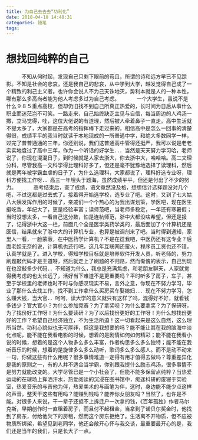 ```yaml
---
title: 为自己去去去“功利化”
date: 2018-04-18 14:48:31
categories: 随笔
tags:
---
```

# 想找回纯粹的自己
　　　不知从何时起，发现自己只剩下眼前的苟且，所谓的诗和远方早已不见踪影。不知是社会的悲哀，还是我自己的悲哀，从中学到大学，越发觉得自己成了一个精致的利己主义者。也许你会说人不为己天诛地灭，势利本就是人的一种本性，哪有那么多高尚者能为他人考虑多过为自己考虑。
　　　一个大学生，虽说不是什么９８５重点高校，但却仍旧找不到自己所真正热爱的，长时间为日后从事什么职业而迷茫岂不可笑。一路走来，自己始终缺乏主见与自信，每当周边的人鸡汤一撒，立马觉得，哇，这位大佬说的有道理，然后被人牵着鼻子一直走。高中生活就不提太多了，大家都是在高考的指挥棒下走过来的，相信高中是怎么一回事的清楚得很，成绩平平的我当时就读于本地现成的一所普通中学，和绝大多数同学一样，过完了普普通通的三年，你还别说，我们这普通高中管得还挺严，我可以说是老老实实地度过了高中三年，作为一个听话的好学生．．．当然是天天努力学习哈，老师说了，你现在混混日子，到时候就是人家去浙大，你去浙中大，哈哈哈。高二文理分科，尽管我高一文科学得比理科好多了，但还是毫不犹豫地选择了读理科，然后就是两年被学霸血虐的日子了，为什么选理科，大家都说了，理科好选专业呀，理科方便找工作呀．．高三一年埋头于题海，虽然成绩平平，但还是付出了不少的努力。
　　　高考结束后，查了成绩，语文竟然没及格，想想估计选择题没对几个吧，不过这都是过去式了。接着得开始选学校，选专业了吧。这时，又到了七大姑八大姨发挥作用的时候了，亲戚们一个个热心的为我出谋划策，学医吧，现在医生挺吃香，年纪大了，更是经验丰富；读师范吧，当老师多稳定，一年还有寒暑假；当时没想太多，一看自己这分数，怕是连杭师范，浙中大都没啥希望，但还是报了，记得浙中大这一栏，前面几个全是医学类药学类的，最后面加了个计算机还是医信，结果就来了浙中大的计算机专业，也算是被调剂来了吧。当时得到通知，家里人一看，一脸蒙蔽，在中医药学计算机？不是在逗我吧，中医药还有这专业？后面老姐无奈的说，计算机也还行吧，这几年互联网还蛮火，程序员工资也还不错，认真学就是了。进入学校，得知学校目标就是培养软件开发人员，听老师的，努力刷题敲代码才是王道呀，然后就走上了刷题的不归路，然而惭愧的表示，自己到现在也没敲多少代码．．不知道为什么，我总是充满焦虑，和老朋友聊天，人家就觉得我考虑的也太长远了，活好当下难道不是更重要吗？平时听多了房子，车子，甚至于学校里的老师也时不时与你感叹现实不易，言外之意，你现在不努力学习，毕业了那什么去找工作，找不到工作拿什么买房买车娶媳妇．．．现在不努力学习，怎么赚大钱，当大官．．呵呵，读大学的意义就只有这样了吗，混得好不好，就看钱多钱少？官大官小？为什么参加竞赛？为了拿奖呗？为什么要拿奖？为了保研呀，为了找份好工作呀！为什么要读研？为了以后找份更好的工作呀！为什么想找份更好的工作？希望自己经济独立，不为生活所迫！这一切看起来是这么自然，这么理所当然。功利心貌似也无可厚非，但这是我想要的吗？能不能让其在我的脑海中淡化点呢，能不能在我看电影的时候，想着的是剧情如何如何精彩；能不能在我看小说的时候，想着的是这个人物多么多么丰富，作者构思多么多么独特；能不能在我听音乐的时候，想着的是旋律多么多么动听，歌词多么多么感人。而不是动不动来一句，你做这些有什么用呢？很多事情难道一定得有用才值得去做吗？尊重差异化是我的原则之一，有的人并不适合当学霸，你别跟我提什么励志鸡汤，很多事情不是努力就能改变的。大学尽管已是一个小社会了，但能不能多保留点纯粹？当热爱运动的在球场上挥洒汗水，热爱阅读的沉浸在图书馆中，痴迷科研的废寝于实验室，热爱音乐的与吉他为伴，热爱美术的与画笔为伴，这时，身边能不能少点这样的声音，整天干这些有用吗？能赚到钱吗？能养你女朋友吗？当然了，也许是不能。对很多人来说，干一辈子还抵不上拆迁户一次拿的钱，《百年孤独》作者马尔克斯，早期创作时一直租着房子，而且付不起租金，当拿到了诺贝尔奖金时，他找到了房东，付给他欠下的房租，然而这个房东拒绝了。生活离不开物质，但不应被物质所绑架，希望见到老同学，他还会敞开心怀与我交谈，最重要最开心的是，我们还是当年的我们，只是长大了一点。